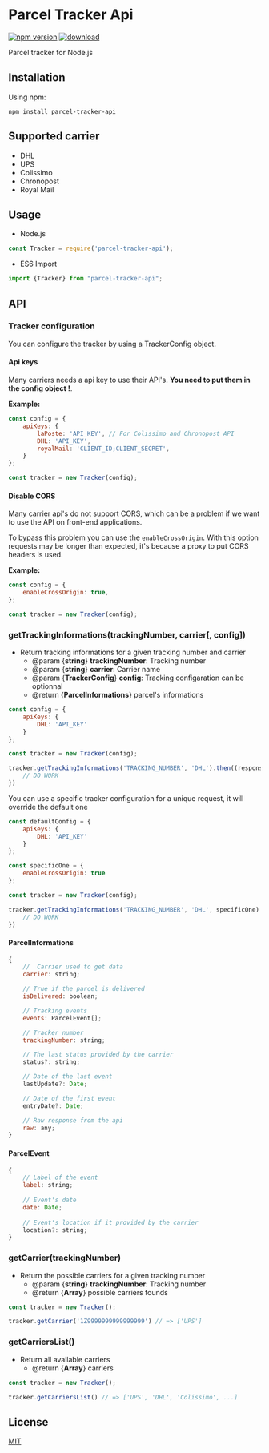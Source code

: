 # Parcel Tracker Api
[![npm version](https://img.shields.io/npm/v/parcel-tracker-api.svg?style=flat-square)](https://www.npmjs.org/package/parcel-tracker-api)
[![download](https://img.shields.io/npm/dm/parcel-tracker-api.svg)](https://www.npmjs.com/package/parcel-tracker-api)

Parcel tracker for Node.js

## Installation

Using npm:
````
npm install parcel-tracker-api
````

## Supported carrier

* DHL
* UPS
* Colissimo
* Chronopost
* Royal Mail

## Usage

* Node.js

````javascript
const Tracker = require('parcel-tracker-api');
````

* ES6 Import

````javascript
import {Tracker} from "parcel-tracker-api";
````

## API

### Tracker configuration

You can configure the tracker by using a TrackerConfig object.

#### Api keys

Many carriers needs a api key to use their API's. **You need to put them in the config object !**.

**Example:** 

````javascript
const config = {
    apiKeys: {
        laPoste: 'API_KEY', // For Colissimo and Chronopost API
        DHL: 'API_KEY',
        royalMail: 'CLIENT_ID;CLIENT_SECRET',
    }
};

const tracker = new Tracker(config);
````

#### Disable CORS 

Many carrier api's do not support CORS, which can be a problem if we want to use the API on front-end applications.

To bypass this problem you can use the `enableCrossOrigin`. With this option requests may be longer than expected, it's because a proxy to put CORS headers is used.

**Example:**
````javascript
const config = {
    enableCrossOrigin: true,
};

const tracker = new Tracker(config);
````

### getTrackingInformations(trackingNumber, carrier[, config])
* Return tracking informations for a given tracking number and carrier
  * @param {**string**} **trackingNumber**:  Tracking number
  * @param {**string**} **carrier**: Carrier name
  * @param {**TrackerConfig**} **config**: Tracking configaration can be optionnal
  * @return {**ParcelInformations**} parcel's informations

````javascript
const config = {
    apiKeys: {
        DHL: 'API_KEY'
    }
};

const tracker = new Tracker(config);

tracker.getTrackingInformations('TRACKING_NUMBER', 'DHL').then((response) => {
    // DO WORK
})
````

You can use a specific tracker configuration for a unique request, it will override the default one

````javascript
const defaultConfig = {
    apiKeys: {
        DHL: 'API_KEY'
    }
};

const specificOne = {
    enableCrossOrigin: true
};

const tracker = new Tracker(config);

tracker.getTrackingInformations('TRACKING_NUMBER', 'DHL', specificOne).then((response) => {
    // DO WORK
})
````

#### ParcelInformations

````javascript
{
    //  Carrier used to get data
    carrier: string;

    // True if the parcel is delivered
    isDelivered: boolean;

    // Tracking events
    events: ParcelEvent[];

    // Tracker number
    trackingNumber: string;

    // The last status provided by the carrier
    status?: string;

    // Date of the last event
    lastUpdate?: Date;

    // Date of the first event
    entryDate?: Date;

    // Raw response from the api
    raw: any;
}
````

#### ParcelEvent

````javascript
{
    // Label of the event
    label: string;
    
    // Event's date
    date: Date;
    
    // Event's location if it provided by the carrier
    location?: string;
}
````

### getCarrier(trackingNumber)
* Return the possible carriers for a given tracking number
  * @param {**string**} **trackingNumber**:  Tracking number
  * @return {**Array<string>**} possible carriers founds
 
 ````javascript
const tracker = new Tracker();

tracker.getCarrier('1Z9999999999999999') // => ['UPS']
````

### getCarriersList()
* Return all available carriers
  * @return {**Array<string>**} carriers

 ````javascript
const tracker = new Tracker();

tracker.getCarriersList() // => ['UPS', 'DHL', 'Colissimo', ...]
````

## License

[MIT](LICENSE)
